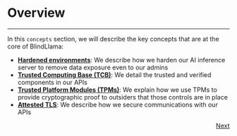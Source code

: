 # Overview
________________________________________________________

In this `concepts` section, we will describe the key concepts that are at the core of BlindLlama:

+ [**Hardened environments**](./hardened-environments.md): We describe how we harden our AI inference server to remove data exposure even to our admins
+ [**Trusted Computing Base (TCB)**](./TCB.md): We detail the trusted and verified components in our APIs
+ [**Trusted Platform Modules (TPMs)**](./TPMs.md): We explain how we use TPMs to provide cryptographic proof to outsiders that those controls are in place
+ [**Attested TLS**](./TPMs.md): We describe how we secure communications with our APIs

<div style="text-align: right;">
  <a href="../hardened-environments" class="btn">Next</a>
</div>